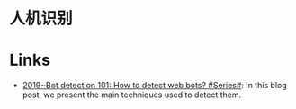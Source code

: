 # 人机识别

# Links

- [2019~Bot detection 101: How to detect web bots? #Series#](https://cubox.pro/c/91gFli): In this blog post, we present the main techniques used to detect them.
